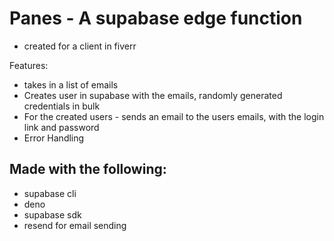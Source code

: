 # Panes - A supabase edge function

- created for a client in fiverr


Features:
- takes in a list of emails
- Creates user in supabase with the emails, randomly generated credentials in bulk
- For the created users - sends an email to the users emails, with the login link and password
- Error Handling 

## Made with the following:

- supabase cli
- deno
- supabase sdk
- resend for email sending
